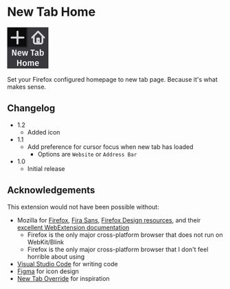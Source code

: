# New Tab Home
![icon](src/icon@2x.png)

Set your Firefox configured homepage to new tab page. Because it's what makes sense.

## Changelog
- 1.2
  - Added icon
- 1.1
  - Add preference for cursor focus when new tab has loaded
    - Options are `Website` or `Address Bar`
- 1.0
  - Initial release

## Acknowledgements
This extension would not have been possible without:
* Mozilla for [Firefox](https://www.mozilla.org/firefox/), [Fira Sans](https://mozilla.github.io/Fira/), [Firefox Design resources](https://design.firefox.com/photon/), and their [excellent WebExtension documentation](https://developer.mozilla.org/en-US/docs/Mozilla/Add-ons/WebExtensions)
  * Firefox is the only major cross-platform browser that does not run on WebKit/Blink
  * Firefox is the only major cross-platform browser that I don't feel horrible about using
* [Visual Studio Code](https://code.visualstudio.com/) for writing code
* [Figma](https://www.figma.com/) for icon design
* [New Tab Override](https://addons.mozilla.org/en-US/firefox/addon/new-tab-override/) for inspiration
